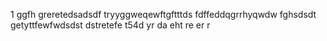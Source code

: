 1
ggfh
greretedsadsdf
tryyggweqewftgftttds
fdffeddqgrrhyqwdw
fghsdsdt
getyttfewfwdsdst
dstretefe
t54d
yr
da
eht
re
er
r
